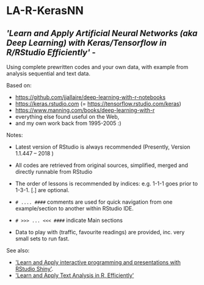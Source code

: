 # LA-R-KerasNN

## *'Learn and Apply Artificial Neural Networks (aka Deep Learning) with Keras/Tensorflow in R/RStudio Efficiently'*    -   
Using complete prewritten codes and your own data, with example from analysis sequential and text data.   

Based on:
- https://github.com/jjallaire/deep-learning-with-r-notebooks
- https://keras.rstudio.com (= https://tensorflow.rstudio.com/keras)
- https://www.manning.com/books/deep-learning-with-r
- everything else found useful on the Web, 
- and my own work back from 1995-2005 :)


Notes:
- Latest version of RStudio is always recommended (Presently, Version 1.1.447 – 2018 )
- All codes are retrieved from original sources, simplified, merged and directly runnable from RStudio

- The order of lessons is recommended by indices: e.g. 1-1-1 goes prior to 1-3-1. [.] are optional.
- `# .... ####` comments are used for quick navigation from one example/section to another within RStudio IDE.
- `# >>> ... <<< ####` indicate Main sections
- Data to play with (traffic, favourite readings) are provided, inc. very small sets to run fast.

See also:
- ['Learn and Apply interactive programming and presentations with RStudio Shiny'](https://github.com/gorodnichy/LA-R-Rmd-Shiny).
- ['Learn and Apply Text Analysis in R, Efficiently'](https://github.com/gorodnichy/LA-R-text)
